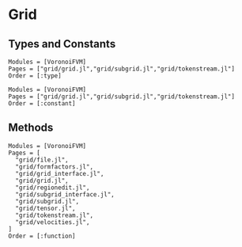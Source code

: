 # Grid

## Types and Constants


```@autodocs
Modules = [VoronoiFVM]
Pages = ["grid/grid.jl","grid/subgrid.jl","grid/tokenstream.jl"]
Order = [:type]
```

```@autodocs
Modules = [VoronoiFVM]
Pages = ["grid/grid.jl","grid/subgrid.jl","grid/tokenstream.jl"]
Order = [:constant]
```
## Methods

```@autodocs
Modules = [VoronoiFVM]
Pages = [ 
  "grid/file.jl",
  "grid/formfactors.jl",
  "grid/grid_interface.jl",
  "grid/grid.jl",
  "grid/regionedit.jl",
  "grid/subgrid_interface.jl",
  "grid/subgrid.jl",
  "grid/tensor.jl",
  "grid/tokenstream.jl",
  "grid/velocities.jl",
]
Order = [:function]
```



